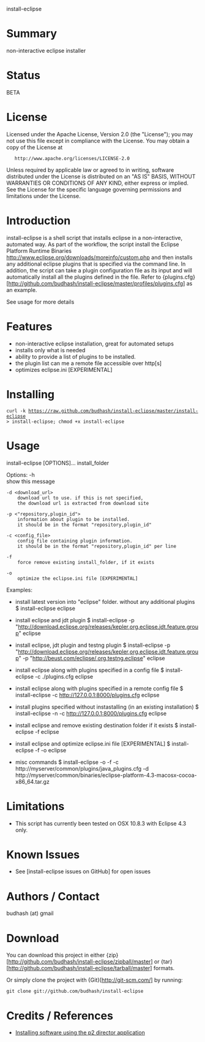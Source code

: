 install-eclipse

# Summary
non-interactive eclipse installer

# Status 
BETA

# License
Licensed under the Apache License, Version 2.0 (the "License");
you may not use this file except in compliance with the License.
You may obtain a copy of the License at

       http://www.apache.org/licenses/LICENSE-2.0

Unless required by applicable law or agreed to in writing, software
distributed under the License is distributed on an "AS IS" BASIS,
WITHOUT WARRANTIES OR CONDITIONS OF ANY KIND, either express or implied.
See the License for the specific language governing permissions and
limitations under the License.

# Introduction
install-eclipse is a shell script that installs eclipse in a non-interactive, 
automated way. As part of the workflow, the script install the Eclipse Platform 
Runtime Binaries http://www.eclipse.org/downloads/moreinfo/custom.php and then
installs any additional eclipse plugins that is specified via the command 
line. In addition, the script can take a plugin configuration file as its
input and will automatically install all the plugins defined in the file. Refer to
{plugins.cfg}[http://github.com/budhash/install-eclipse/master/profiles/plugins.cfg]
as an example.

See usage for more details 

# Features 

* non-interactive eclipse installation, great for automated setups
* installs only what is needed
* ability to provide a list of plugins to be installed. 
* the plugin list can me a remote file accessible over http[s]
* optimizes eclipse.ini [EXPERIMENTAL]

# Installing

<code>curl -k https://raw.github.com/budhash/install-eclipse/master/install-eclipse > install-eclipse; chmod +x install-eclipse</code>

# Usage
install-eclipse [OPTIONS]... install_folder

Options:
    -h                          
        show this message
        
    -d <download_url>           
        download url to use. if this is not specified, 
        the download url is extracted from download site
        
    -p <"repository,plugin_id">   
        information about plugin to be installed. 
        it should be in the format "repository,plugin_id"
        
    -c <config_file>            
        config file containing plugin information. 
        it should be in the format "repository,plugin_id" per line
        
    -f                          
        force remove existing install_folder, if it exists
        
    -o                      
        optimize the eclipse.ini file [EXPERIMENTAL]

Examples:
* install latest version into "eclipse" folder. without any additional plugins
$ install-eclipse eclipse

* install eclipse and jdt plugin
$ install-eclipse -p "http://download.eclipse.org/releases/kepler,org.eclipse.jdt.feature.group" eclipse
    
* install eclipse, jdt plugin and testng plugin
$ install-eclipse -p "http://download.eclipse.org/releases/kepler,org.eclipse.jdt.feature.group" -p "http://beust.com/eclipse/,org.testng.eclipse" eclipse
    
* install eclipse along with plugins specified in a config file
$ install-eclipse -c ./plugins.cfg eclipse
    
* install eclipse along with plugins specified in a remote config file
$ install-eclipse -c http://127.0.0.1:8000/plugins.cfg  eclipse
    
* install plugins specified without instastalling (in an existing installation)
$ install-eclipse -n -c http://127.0.0.1:8000/plugins.cfg eclipse
    
* install eclipse and remove existing destination folder if it exists
$ install-eclipse -f eclipse
    
* install eclipse and optimize eclipse.ini file [EXPERIMENTAL]
$ install-eclipse -f -o eclipse
    
* misc commands
$ install-eclipse -o -f -c http://myserver/common/plugins/java_plugins.cfg -d http://myserver/common/binaries/eclipse-platform-4.3-macosx-cocoa-x86_64.tar.gz

# Limitations

* This script has currently been tested on OSX 10.8.3 with Eclipse 4.3 only. 


# Known Issues

* See [install-eclipse issues on GitHub] for open issues

# Authors / Contact
budhash (at) gmail


# Download
You can download this project in either {zip}[http://github.com/budhash/install-eclipse/zipball/master] or {tar}[http://github.com/budhash/install-eclipse/tarball/master] formats.

Or simply clone the project with {Git}[http://git-scm.com/] by running:

    git clone git://github.com/budhash/install-eclipse

# Credits / References

* [Installing software using the p2 director application](http://help.eclipse.org/indigo/index.jsp?topic=%2Forg.eclipse.platform.doc.isv%2Freference%2Fmisc%2Fupdate_standalone.html)
